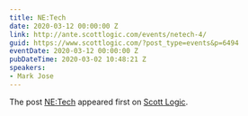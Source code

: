 ```yaml
---
title: NE:Tech
date: 2020-03-12 00:00:00 Z
link: http://ante.scottlogic.com/events/netech-4/
guid: https://www.scottlogic.com/?post_type=events&p=6494
eventDate: 2020-03-12 00:00:00 Z
pubDateTime: 2020-03-02 10:48:21 Z
speakers:
- Mark Jose
---
```


<p>The post <a rel="nofollow" href="http://ante.scottlogic.com/events/netech-4/">NE:Tech</a> appeared first on <a rel="nofollow" href="http://ante.scottlogic.com">Scott Logic</a>.</p>